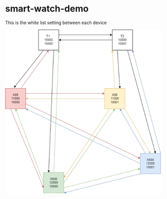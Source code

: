 # smart-watch-demo

This is the white list setting between each device

![relationship](./White%20List%20Setting.png)
